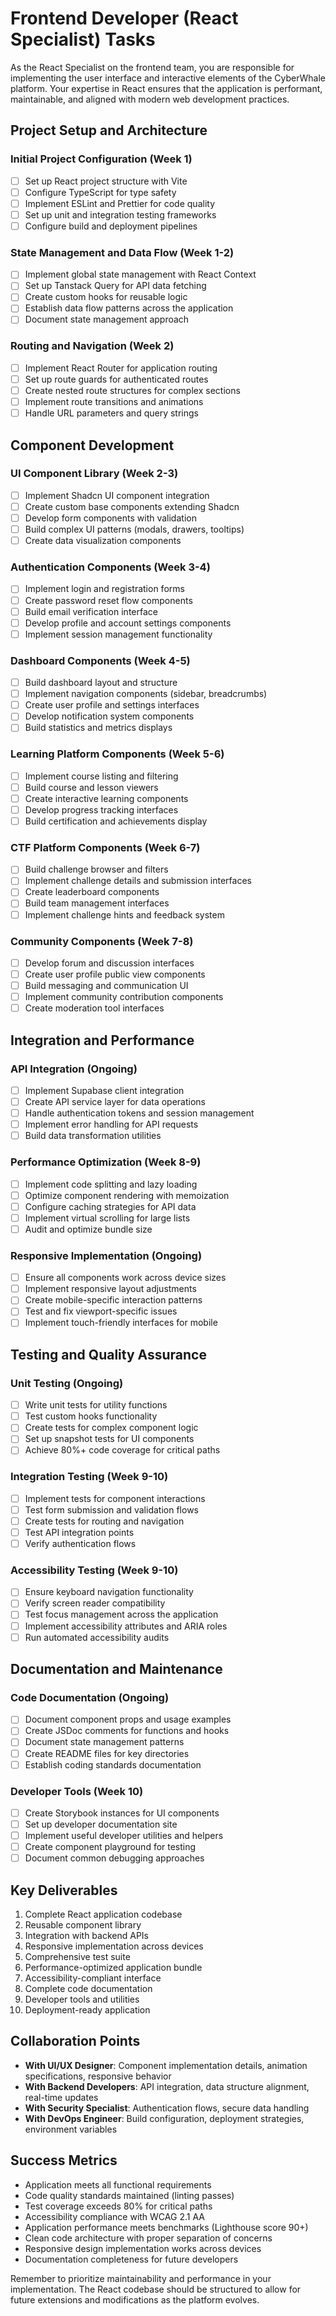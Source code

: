
# Frontend Developer (React Specialist) Tasks

As the React Specialist on the frontend team, you are responsible for implementing the user interface and interactive elements of the CyberWhale platform. Your expertise in React ensures that the application is performant, maintainable, and aligned with modern web development practices.

## Project Setup and Architecture

### Initial Project Configuration (Week 1)
- [ ] Set up React project structure with Vite
- [ ] Configure TypeScript for type safety
- [ ] Implement ESLint and Prettier for code quality
- [ ] Set up unit and integration testing frameworks
- [ ] Configure build and deployment pipelines

### State Management and Data Flow (Week 1-2)
- [ ] Implement global state management with React Context
- [ ] Set up Tanstack Query for API data fetching
- [ ] Create custom hooks for reusable logic
- [ ] Establish data flow patterns across the application
- [ ] Document state management approach

### Routing and Navigation (Week 2)
- [ ] Implement React Router for application routing
- [ ] Set up route guards for authenticated routes
- [ ] Create nested route structures for complex sections
- [ ] Implement route transitions and animations
- [ ] Handle URL parameters and query strings

## Component Development

### UI Component Library (Week 2-3)
- [ ] Implement Shadcn UI component integration
- [ ] Create custom base components extending Shadcn
- [ ] Develop form components with validation
- [ ] Build complex UI patterns (modals, drawers, tooltips)
- [ ] Create data visualization components

### Authentication Components (Week 3-4)
- [ ] Implement login and registration forms
- [ ] Create password reset flow components
- [ ] Build email verification interface
- [ ] Develop profile and account settings components
- [ ] Implement session management functionality

### Dashboard Components (Week 4-5)
- [ ] Build dashboard layout and structure
- [ ] Implement navigation components (sidebar, breadcrumbs)
- [ ] Create user profile and settings interfaces
- [ ] Develop notification system components
- [ ] Build statistics and metrics displays

### Learning Platform Components (Week 5-6)
- [ ] Implement course listing and filtering
- [ ] Build course and lesson viewers
- [ ] Create interactive learning components
- [ ] Develop progress tracking interfaces
- [ ] Build certification and achievements display

### CTF Platform Components (Week 6-7)
- [ ] Build challenge browser and filters
- [ ] Implement challenge details and submission interfaces
- [ ] Create leaderboard components
- [ ] Build team management interfaces
- [ ] Implement challenge hints and feedback system

### Community Components (Week 7-8)
- [ ] Develop forum and discussion interfaces
- [ ] Create user profile public view components
- [ ] Build messaging and communication UI
- [ ] Implement community contribution components
- [ ] Create moderation tool interfaces

## Integration and Performance

### API Integration (Ongoing)
- [ ] Implement Supabase client integration
- [ ] Create API service layer for data operations
- [ ] Handle authentication tokens and session management
- [ ] Implement error handling for API requests
- [ ] Build data transformation utilities

### Performance Optimization (Week 8-9)
- [ ] Implement code splitting and lazy loading
- [ ] Optimize component rendering with memoization
- [ ] Configure caching strategies for API data
- [ ] Implement virtual scrolling for large lists
- [ ] Audit and optimize bundle size

### Responsive Implementation (Ongoing)
- [ ] Ensure all components work across device sizes
- [ ] Implement responsive layout adjustments
- [ ] Create mobile-specific interaction patterns
- [ ] Test and fix viewport-specific issues
- [ ] Implement touch-friendly interfaces for mobile

## Testing and Quality Assurance

### Unit Testing (Ongoing)
- [ ] Write unit tests for utility functions
- [ ] Test custom hooks functionality
- [ ] Create tests for complex component logic
- [ ] Set up snapshot tests for UI components
- [ ] Achieve 80%+ code coverage for critical paths

### Integration Testing (Week 9-10)
- [ ] Implement tests for component interactions
- [ ] Test form submission and validation flows
- [ ] Create tests for routing and navigation
- [ ] Test API integration points
- [ ] Verify authentication flows

### Accessibility Testing (Week 9-10)
- [ ] Ensure keyboard navigation functionality
- [ ] Verify screen reader compatibility
- [ ] Test focus management across the application
- [ ] Implement accessibility attributes and ARIA roles
- [ ] Run automated accessibility audits

## Documentation and Maintenance

### Code Documentation (Ongoing)
- [ ] Document component props and usage examples
- [ ] Create JSDoc comments for functions and hooks
- [ ] Document state management patterns
- [ ] Create README files for key directories
- [ ] Establish coding standards documentation

### Developer Tools (Week 10)
- [ ] Create Storybook instances for UI components
- [ ] Set up developer documentation site
- [ ] Implement useful developer utilities and helpers
- [ ] Create component playground for testing
- [ ] Document common debugging approaches

## Key Deliverables

1. Complete React application codebase
2. Reusable component library
3. Integration with backend APIs
4. Responsive implementation across devices
5. Comprehensive test suite
6. Performance-optimized application bundle
7. Accessibility-compliant interface
8. Complete code documentation
9. Developer tools and utilities
10. Deployment-ready application

## Collaboration Points

- **With UI/UX Designer**: Component implementation details, animation specifications, responsive behavior
- **With Backend Developers**: API integration, data structure alignment, real-time updates
- **With Security Specialist**: Authentication flows, secure data handling
- **With DevOps Engineer**: Build configuration, deployment strategies, environment variables

## Success Metrics

- Application meets all functional requirements
- Code quality standards maintained (linting passes)
- Test coverage exceeds 80% for critical paths
- Accessibility compliance with WCAG 2.1 AA
- Application performance meets benchmarks (Lighthouse score 90+)
- Clean code architecture with proper separation of concerns
- Responsive design implementation works across devices
- Documentation completeness for future developers

Remember to prioritize maintainability and performance in your implementation. The React codebase should be structured to allow for future extensions and modifications as the platform evolves.
